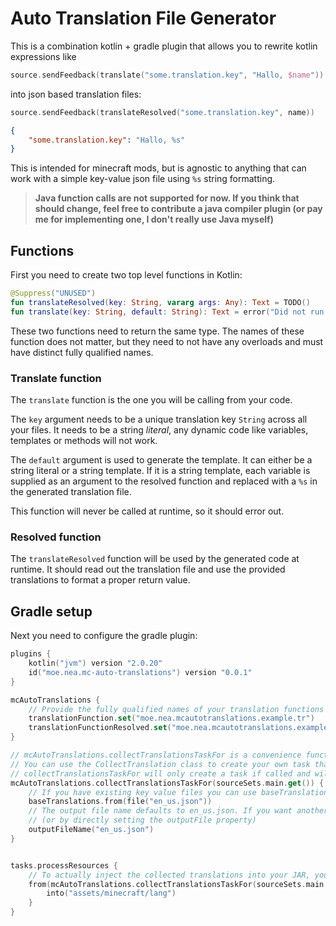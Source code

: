 # Auto Translation File Generator

This is a combination kotlin + gradle plugin that allows you to rewrite kotlin expressions like

```kt
source.sendFeedback(translate("some.translation.key", "Hallo, $name"))
```

into json based translation files:

```kt
source.sendFeedback(translateResolved("some.translation.key", name))
```

```json
{
	"some.translation.key": "Hallo, %s"
}
```

This is intended for minecraft mods, but is agnostic to anything that can work with a simple key-value json file using
`%s` string formatting.

> **Java function calls are not supported for now. If you think that should change, feel free to contribute a java
> compiler plugin (or pay me for implementing one, I don't really use Java myself)**

## Functions

First you need to create two top level functions in Kotlin:

```kt
@Suppress("UNUSED")
fun translateResolved(key: String, vararg args: Any): Text = TODO()
fun translate(key: String, default: String): Text = error("Did not run compiler plugin")
```

These two functions need to return the same type. The names of these function does not matter, but they need to not have
any overloads and must have distinct fully qualified names.

### Translate function

The `translate` function is the one you will be calling from your code.

The `key` argument needs to be a unique translation key `String` across all your files. It needs to be a string
*literal*, any dynamic code like variables, templates or methods will not work.

The `default` argument is used to generate the template. It can either be a string literal or a string template. If it
is a string template, each variable is supplied as an argument to the resolved function and replaced with a `%s` in the
generated translation file.

This function will never be called at runtime, so it should error out.

### Resolved function

The `translateResolved` function will be used by the generated code at runtime. It should read out the translation file
and use the provided translations to format a proper return value.

## Gradle setup

Next you need to configure the gradle plugin:

```kt
plugins {
	kotlin("jvm") version "2.0.20"
	id("moe.nea.mc-auto-translations") version "0.0.1"
}

mcAutoTranslations {
	// Provide the fully qualified names of your translation functions here.
	translationFunction.set("moe.nea.mcautotranslations.example.tr")
	translationFunctionResolved.set("moe.nea.mcautotranslations.example.trResolved")
}

// mcAutoTranslations.collectTranslationsTaskFor is a convenience function.
// You can use the CollectTranslation class to create your own task that consumes translations from multiple source sets
// collectTranslationsTaskFor will only create a task if called and will always return the same task
mcAutoTranslations.collectTranslationsTaskFor(sourceSets.main.get()) {
	// If you have existing key value files you can use baseTranslations to load those
	baseTranslations.from(file("en_us.json"))
	// The output file name defaults to en_us.json. If you want another file name you can specify it like so
	// (or by directly setting the outputFile property)
	outputFileName("en_us.json")
}


tasks.processResources {
	// To actually inject the collected translations into your JAR, you can include it in processResources
	from(mcAutoTranslations.collectTranslationsTaskFor(sourceSets.main.get())) {
		into("assets/minecraft/lang")
	}
}
```
